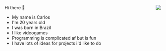 <img align="right" src="https://www.meme-arsenal.com/memes/3f617652c8b3fdb21bcefc67020cb45c.jpg">
Hi there 👋

- My name is Carlos
- I'm 20 years old
- I was born in Brazil
- I like videogames
- Programming is complicated af but is fun
- I have lots of ideas for projects i'd like to do

